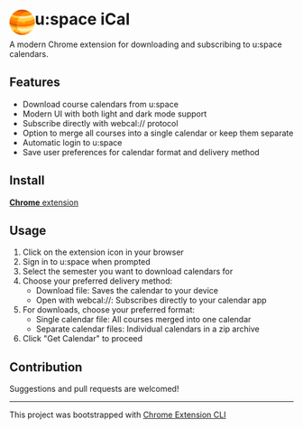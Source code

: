 # <img src="public/icons/icon_48.png" width="45" align="left"> u:space iCal

A modern Chrome extension for downloading and subscribing to u:space calendars.

## Features

- Download course calendars from u:space
- Modern UI with both light and dark mode support
- Subscribe directly with webcal:// protocol
- Option to merge all courses into a single calendar or keep them separate
- Automatic login to u:space
- Save user preferences for calendar format and delivery method

## Install

[**Chrome** extension]() <!-- TODO: Add chrome extension link inside parenthesis -->

## Usage

1. Click on the extension icon in your browser
2. Sign in to u:space when prompted
3. Select the semester you want to download calendars for
4. Choose your preferred delivery method:
   - Download file: Saves the calendar to your device
   - Open with webcal://: Subscribes directly to your calendar app
5. For downloads, choose your preferred format:
   - Single calendar file: All courses merged into one calendar
   - Separate calendar files: Individual calendars in a zip archive
6. Click "Get Calendar" to proceed

## Contribution

Suggestions and pull requests are welcomed!

---

This project was bootstrapped with [Chrome Extension CLI](https://github.com/dutiyesh/chrome-extension-cli)

